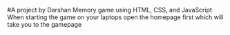 #A project by Darshan
Memory game using HTML, CSS, and JavaScript
When starting the game on your laptops open the homepage first which will take you to the gamepage

